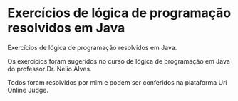 # Exercícios de lógica de programação resolvidos em Java

Exercícios de lógica de programação resolvidos em Java.

Os exercícios foram sugeridos no curso de lógica de programação em Java do professor Dr. Nelio Alves. 

Todos foram resolvidos por mim e podem ser conferidos na plataforma Uri Online Judge.
